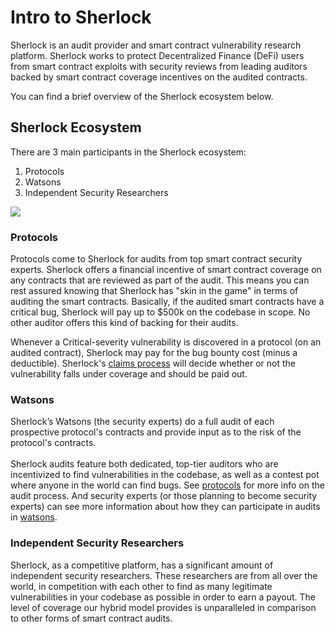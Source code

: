 # Intro to Sherlock

Sherlock is an audit provider and smart contract vulnerability research platform. Sherlock works to protect Decentralized Finance (DeFi) users from smart contract exploits with security reviews from leading auditors backed by smart contract coverage incentives on the audited contracts.

You can find a brief overview of the Sherlock ecosystem below.

## Sherlock Ecosystem

There are 3 main participants in the Sherlock ecosystem:

1. Protocols
2. Watsons
3. Independent Security Researchers

![](https://i.imgur.com/bQxJd02.png)

### Protocols

Protocols come to Sherlock for audits from top smart contract  security experts. Sherlock offers a financial incentive of smart contract coverage on any contracts that are reviewed as part of the audit. This means you can rest assured knowing that Sherlock has "skin in the game" in terms of auditing the smart contracts. Basically, if the audited smart contracts have a critical bug, Sherlock will pay up to $500k on the codebase in scope. No other auditor offers this kind of backing for their audits.

Whenever a Critical-severity vulnerability is discovered in a protocol (on an audited contract), Sherlock may pay for the bug bounty cost (minus a deductible). Sherlock's [claims process](claims/claims-process.md) will decide whether or not the vulnerability falls under coverage and should be paid out.



### Watsons

Sherlock’s Watsons (the security experts) do a full audit of each prospective protocol's contracts and provide input as to the risk of the protocol's contracts.\
\
Sherlock audits feature both dedicated, top-tier auditors who are incentivized to find vulnerabilities in the codebase, as well as a contest pot where anyone in the world can find bugs. See [protocols](audits/protocols/ "mention") for more info on the audit process. And security experts (or those planning to become security experts) can see more information about how they can participate in audits in [watsons](audits/watsons/ "mention").



### Independent Security Researchers

Sherlock, as a competitive platform, has a significant amount of independent security researchers. These researchers are from all over the world, in competition with each other to find as many legitimate vulnerabilities in your codebase as possible in order to earn a payout. The level of coverage our hybrid model provides is unparalleled in comparison to other forms of smart contract audits.
